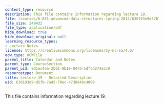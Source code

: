 ```yaml
---
content_type: resource
description: This file contains information regarding lecture 19.
file: /courses/6-851-advanced-data-structures-spring-2012/636193e9d57b7a4579ec4738849c4090_MIT6_851S12_Lecture19.pdf
file_size: 249432
file_type: application/pdf
hide_download: true
hide_download_original: null
learning_resource_types:
- Lecture Notes
license: https://creativecommons.org/licenses/by-nc-sa/4.0/
ocw_type: OCWFile
parent_title: Calendar and Notes
parent_type: CourseSection
parent_uid: 9d1ac4aa-2b01-9b19-847d-5dfcd274a338
resourcetype: Document
title: Lecture 19 - Detailed Description
uid: 636193e9-d57b-7a45-79ec-4738849c4090
---
```

This file contains information regarding lecture 19.
